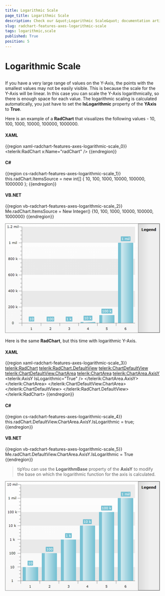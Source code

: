 ```yaml
---
title: Logarithmic Scale
page_title: Logarithmic Scale
description: Check our &quot;Logarithmic Scale&quot; documentation article for the RadChart {{ site.framework_name }} control.
slug: radchart-features-axes-logarithmic-scale
tags: logarithmic,scale
published: True
position: 5
---
```


# Logarithmic Scale



## 

If you have a very large range of values on the Y-Axis, the points with the smallest values may not be easily visible. This is because the scale for the Y-Axis will be linear. In this case you can scale the Y-Axis logarithmically, so there is enough space for each value. The logarithmic scaling is calculated automatically, you just have to set the __IsLogarithmic__ property of the __YAxis__ to __True__.

Here is an example of a __RadChart__ that visualizes the following values - 10, 100, 1000, 10000, 100000, 1000000.

#### __XAML__

{{region xaml-radchart-features-axes-logarithmic-scale_0}}
	<telerik:RadChart x:Name="radChart" />
{{endregion}}



#### __C#__

{{region cs-radchart-features-axes-logarithmic-scale_1}}
	this.radChart.ItemsSource = new int[] { 10, 100, 1000, 10000, 100000, 1000000 };
{{endregion}}



#### __VB.NET__

{{region vb-radchart-features-axes-logarithmic-scale_2}}
	Me.radChart.ItemsSource = New Integer() {10, 100, 1000, 10000, 100000, 1000000}
{{endregion}}

![WPF RadChart ](images/RadChart_Features_Axes_Logarithmic_Scale_01.png)

Here is the same __RadChart__, but this time with logarithmic Y-Axis.

#### __XAML__

{{region xaml-radchart-features-axes-logarithmic-scale_3}}
	<telerik:RadChart>
	    <telerik:RadChart.DefaultView>
	        <telerik:ChartDefaultView>
	            <telerik:ChartDefaultView.ChartArea>
	                <telerik:ChartArea>
	                    <telerik:ChartArea.AxisY>
	                        <telerik:AxisY IsLogarithmic="True" />
	                    </telerik:ChartArea.AxisY>
	                </telerik:ChartArea>
	            </telerik:ChartDefaultView.ChartArea>
	        </telerik:ChartDefaultView>
	    </telerik:RadChart.DefaultView>
	</telerik:RadChart>
{{endregion}}



#### __C#__

{{region cs-radchart-features-axes-logarithmic-scale_4}}
	this.radChart.DefaultView.ChartArea.AxisY.IsLogarithmic = true;
{{endregion}}



#### __VB.NET__

{{region vb-radchart-features-axes-logarithmic-scale_5}}
	Me.radChart.DefaultView.ChartArea.AxisY.IsLogarithmic = True
{{endregion}}



>tipYou can use the __LogarithmBase__ property of the __AxisY__ to modify the base on which the logarithmic function for the axis is calculated.

![WPF RadChart ](images/RadChart_Features_Axes_Logarithmic_Scale_02.png)
